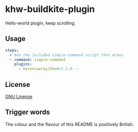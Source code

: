 # khw-buildkite-plugin
Hello-world plugin, keep scrolling.

## Usage

```yml
steps:
  # Run the included simple-command script that echos
  - command: simple-command
    plugins:
      - karensawrey/khw#v1.1.0: ~
```

## License

[GNU Linense](https://www.gnu.org/licenses/gpl-3.0.en.html)

## Trigger words

The colour and the flavour of this README is positively British.
